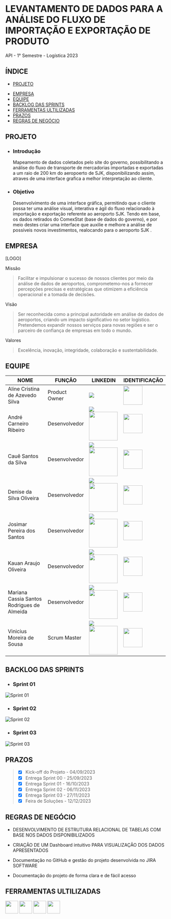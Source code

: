 <p align = "center">
 
# LEVANTAMENTO DE DADOS PARA A ANÁLISE DO FLUXO DE IMPORTAÇÃO E EXPORTAÇÃO DE PRODUTO

API - 1° Semestre - Logística 2023

</p>

## ÍNDICE
 * [PROJETO](#projeto)
 + [EMPRESA](#empresa)
 + [EQUIPE](#equipe)
 + [BACKLOG DAS SPRINTS](#backlog-das-sprints)
 + [FERRAMENTAS ULTILIZADAS](#ferramentas-ultilizadas)
 + [PRAZOS](#prazos)
+ [REGRAS DE NEGÓCIO](#regras-de-negócio)


## PROJETO

- ### Introdução
     Mapeamento de dados coletados pelo site do governo, possibilitando a análise do fluxo de transporte de mercadorias importadas e exportadas a um raio de 200 km do aeropoerto de SJK, disponibilizando assim, atraves de uma interface grafica a melhor interpretação ao cliente.

- ### Objetivo
     Desenvolvimento de uma interface gráfica, permitindo que o cliente possa ter uma análise visual, interativa e ágil do fluxo relacionado à importação e exportação referente ao aeroporto SJK. Tendo em base, os dados retirados do ComexStat (base de dados do governo), e por meio destes criar uma interface que auxilie e melhore a análise de possíveis novos investimentos, realocando  para o aeroporto SJK .

## EMPRESA

[LOGO]
 
Missão
 
 >Facilitar e impulsionar o sucesso de nossos clientes por meio da análise de dados de aeroportos, comprometemo-nos a fornecer percepções precisas e estratégicas que otimizem a eficiência operacional e a tomada de decisões.

Visão

 >Ser reconhecida como a principal autoridade em análise de dados de aeroportos, criando um impacto significativo no setor logístico. Pretendemos expandir nossos serviços para novas regiões e ser o parceiro de confiança de empresas em todo o mundo.

Valores

 >Excelência, inovação, integridade, colaboração e sustentabilidade.

## EQUIPE

|NOME | FUNÇÃO | LINKEDIN | IDENTIFICAÇÃO |
|-----|--------|----------|---------------|
| Aline Cristina de Azevedo Silva | Product Owner |<a href="https://www.linkedin.com/in/aline-cristina-azevedo-silva-870b22161" target="blank"> <img src="https://img.shields.io/badge/-LinkedIn-%230077B5?style=for-the-badge&logo=linkedin&logoColor=white" target="_blank"> </a> |<img src="https://media.licdn.com/dms/image/D4D03AQFFAYT0Zl8MrQ/profile-displayphoto-shrink_800_800/0/1689631460398?e=1700697600&v=beta&t=SdA8pDhc59TWA4Z8FwPXX8XNEC_XnUU6ztCB27wVCgw" width="60px"> |
| André Carneiro Ribeiro | Desenvolvedor | <a href="https://www.linkedin.com/in/andr%C3%A9-carneiro-ribeiro-073b73259" target="blank" > <img src="https://img.shields.io/badge/-LinkedIn-%230077B5?style=for-the-badge&logo=linkedin&logoColor=white" target="_blank"> <a href="https://github.com/RibeiroAcr" target="blank"> <img src="https://img.shields.io/badge/GitHub-111217?style=flat-square&logo=github&logoColor=white60px" target="blank" width="90px">|<img src= "https://media.licdn.com/dms/image/D4D35AQENqKR2VwTVlw/profile-framedphoto-shrink_800_800/0/1686400849101?e=1695844800&v=beta&t=Q4gr32nS-giH8d711MmE9uAQ20veWoortIooUInQ6R4" width="60px"> |
| Cauê Santos da Silva | Desenvolvedor | <a href="https://br.linkedin.com/in/caue-santos-a01228288" target="blank"> <img src="https://img.shields.io/badge/-LinkedIn-%230077B5?style=for-the-badge&logo=linkedin&logoColor=white" target="_blank"> <a href="https://github.com/cauesantossilva" target="blank"> <img src="https://img.shields.io/badge/GitHub-111217?style=flat-square&logo=github&logoColor=white60px" target="blank" width="90px"> |<img src= "https://media.licdn.com/dms/image/D4D03AQGCBF3w-dTFYg/profile-displayphoto-shrink_800_800/0/1695077480764?e=1700697600&v=beta&t=VPyPLnAqgMlrGLIZWlHxpzkSdfhmaoXlDlqC4SDdO7g" width="60px"> |
| Denise da Silva Oliveira | Desenvolvedor | <a href="https://www.linkedin.com/in/denise-oliveira-32099a287" target="blank"> <img src="https://img.shields.io/badge/-LinkedIn-%230077B5?style=for-the-badge&logo=linkedin&logoColor=white" target="_blank"> <a href="https://github.com/Doliveira11" target="blank"> <img src="https://img.shields.io/badge/GitHub-111217?style=flat-square&logo=github&logoColor=white60px" target="blank" width="90px"> |<img src= "https://media.licdn.com/dms/image/D4E03AQFZslt4fSwPWg/profile-displayphoto-shrink_800_800/0/1691794503206?e=1700697600&v=beta&t=RvPnjGG4zrpyMB2UmSHILkgA2VvpL8DSYEccNDAQz_c" width="60px"> |
| Josimar Pereira dos Santos | Desenvolvedor | <a href="https://www.linkedin.com/in/josimar-santos-2b4329288/" target="blank"> <img src="https://img.shields.io/badge/-LinkedIn-%230077B5?style=for-the-badge&logo=linkedin&logoColor=white" target="_blank"> <a href="https://github.com/josimarpsantos" target="blank"> <img src="https://img.shields.io/badge/GitHub-111217?style=flat-square&logo=github&logoColor=white60px" target="blank" width="90px"> |<img src= "https://avatars.githubusercontent.com/u/141979608?v=4" width="60px"> |
| Kauan Araujo Oliveira | Desenvolvedor | <a href="https://br.linkedin.com/in/kauan-oliveira-4b54b5291" target="blank"> <img src="https://img.shields.io/badge/-LinkedIn-%230077B5?style=for-the-badge&logo=linkedin&logoColor=white" target="_blank"> <a href="https://github.com/kauanoliveira7" target="blank"> <img src="https://img.shields.io/badge/GitHub-111217?style=flat-square&logo=github&logoColor=white60px" target="blank" width="90px">  | <img src= "https://media.licdn.com/dms/image/D4D03AQFH7Kuv1DjOnw/profile-displayphoto-shrink_800_800/0/1695078025758?e=1700697600&v=beta&t=AYU0Kqr_9_-j39zVkIOfpqRKlBoOPcw5jNwGtSCZtkU" width="60px"> | 
| Mariana Cassia Santos Rodrigues de Almeida | Desenvolvedor | <a href="https://www.linkedin.com/in/marianac%C3%A1ssia/" target="blank"> <img src="https://img.shields.io/badge/-LinkedIn-%230077B5?style=for-the-badge&logo=linkedin&logoColor=white" target="_blank"> <a href="https://github.com/Mcsalme" target="blank"> <img src="https://img.shields.io/badge/GitHub-111217?style=flat-square&logo=github&logoColor=white60px" target="blank" width="90px"> |<img src= "https://avatars.githubusercontent.com/u/111469327?v=4" width="60px"> |
| Vinicius Moreira de Sousa | Scrum Master | <a href="https://www.linkedin.com/in/vinicius-moreira-de-sousa-146359287" target="blank"> <img src="https://img.shields.io/badge/-LinkedIn-%230077B5?style=for-the-badge&logo=linkedin&logoColor=white" target="_blank"> <a href="https://github.com/viniihsousa" target="blank"> <img src="https://img.shields.io/badge/GitHub-111217?style=flat-square&logo=github&logoColor=white60px" target="blank" width="90px">|<img src= "https://media.licdn.com/dms/image/D4E03AQHnFFtchFJbSg/profile-displayphoto-shrink_800_800/0/1691760851823?e=1700697600&v=beta&t=3h3eEh45iPttodecYqxVGCu_WWkKFac4qG-6OHGzjKk" width="60px"> |

## BACKLOG DAS SPRINTS

- ### Sprint 01

![Sprint 01](https://github.com/ATLASlog/ATLASlog/assets/111469327/0646876e-bfc5-47c2-8b1f-7a6cf2a27317)

- ### Sprint 02

![Sprint 02](https://github.com/ATLASlog/ATLASlog/assets/111469327/ba14defd-5688-4df8-b0c8-e878d6a735b0)

- ### Sprint 03

![Sprint 03](https://github.com/ATLASlog/ATLASlog/assets/111469327/d7ff0af8-d9fa-419f-86d5-31030d2c3636)


## PRAZOS

> - [X] Kick-off do Projeto - 04/09/2023
> - [X] Entrega Sprint 00   - 25/09/2023
> - [X] Entrega Sprint 01   - 16/10/2023
> - [X] Entrega Sprint 02   - 06/11/2023
> - [X] Entrega Sprint 03   - 27/11/2023
> - [X] Feira de Soluções   - 12/12/2023

## REGRAS DE NEGÓCIO

- DESENVOLVIMENTO DE ESTRUTURA RELACIONAL DE TABELAS COM BASE NOS DADOS DISPONIBILIZADOS

- CRIAÇÃO DE UM Dashboard intuitivo PARA VISUALIZAÇÃO DOS DADOS APRESENTADOS

- Documentação no GitHub e gestão do projeto desenvolvida no JIRA SOFTWARE

- Documentação do projeto de forma clara e de fácil acesso

## FERRAMENTAS ULTILIZADAS 

<img src= "https://github.com/ATLASlog/ATLASlog/assets/111469327/a2b2af85-35be-45c2-8aa4-ac50af949e3f" width="40px"> 
<img src= "https://github.com/ATLASlog/ATLASlog/assets/111469327/8e762ff1-717d-4e80-a7c8-dd6da9a90b6f" width="40px"> 
<img src= "https://github.com/ATLASlog/ATLASlog/assets/111469327/e9dccc1f-a057-483d-b9c1-a8f1b570c3fb" width="40px"> 
<img src= "https://github.com/ATLASlog/ATLASlog/assets/111469327/54ef2cf0-a0b0-4a94-b67d-3c5afb0ac89b" width="40px"> 



